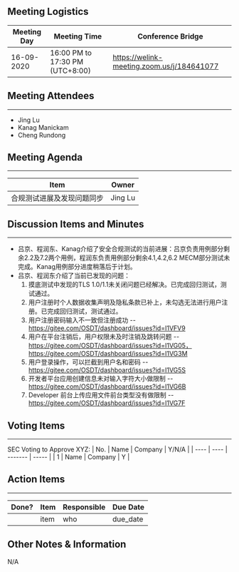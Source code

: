 ## Meeting Logistics

| Meeting Day | Meeting Time                    | Conference Bridge                          |
| ----------- | ------------------------------- | ------------------------------------------ |
| 16-09-2020  | 16:00 PM to 17:30 PM (UTC+8:00) | https://welink-meeting.zoom.us/j/184641077 |

## Meeting Attendees
** **
- Jing Lu
- Kanag Manickam
- Cheng Rundong



## Meeting Agenda

** **
| Item                               | Owner  |
| ---------------------------------- | ------ |
| 合规测试进展及发现问题同步     | Jing Lu |


## Discussion Items and Minutes

** **
- 吕京、程润东、Kanag介绍了安全合规测试的当前进展：吕京负责用例部分剩余2.2及7.2两个用例，程润东负责用例部分剩余4.1,4.2,6.2 MECM部分测试未完成。Kanag用例部分进度稍落后于计划。
- 吕京、程润东介绍了当前已发现的问题：
  1. 摸底测试中发现的TLS 1.0/1.1未关闭问题已经解决。已完成回归测试，测试通过。
  2. 用户注册时个人数据收集声明及隐私条款已补上，未勾选无法进行用户注册。已完成回归测试，测试通过。
  3. 用户注册密码输入不一致但注册成功 -- https://gitee.com/OSDT/dashboard/issues?id=I1VFV9
  4. 用户在平台注销后，用户权限未及时注销及跳转问题 -- https://gitee.com/OSDT/dashboard/issues?id=I1VG05， https://gitee.com/OSDT/dashboard/issues?id=I1VG3M
  5. 用户登录操作，可以拦截到用户名和密码 -- https://gitee.com/OSDT/dashboard/issues?id=I1VG5S
  6. 开发者平台应用创建信息未对输入字符大小做限制 -- https://gitee.com/OSDT/dashboard/issues?id=I1VG6B
  7. Developer 前台上传应用文件前台类型没有做限制 --  https://gitee.com/OSDT/dashboard/issues?id=I1VG7F

## Voting Items

** **
SEC Voting to Approve XYZ:
| No.  | Name | Company | Y/N/A |
| ---- | ---- | ------- | ----- |
| 1    | Name | Company | Y     |

## Action Items
** **
| Done? | Item | Responsible | Due Date |
| ----- | ---- | ----------- | -------- |
|       | item | who         | due_date |

## Other Notes & Information
N/A